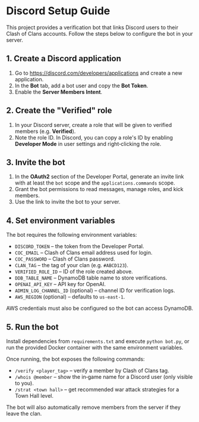 # Discord Setup Guide

This project provides a verification bot that links Discord users to their Clash of Clans accounts.
Follow the steps below to configure the bot in your server.

## 1. Create a Discord application
1. Go to <https://discord.com/developers/applications> and create a new application.
2. In the **Bot** tab, add a bot user and copy the **Bot Token**.
3. Enable the **Server Members Intent**.

## 2. Create the "Verified" role
1. In your Discord server, create a role that will be given to verified members (e.g. **Verified**).
2. Note the role ID. In Discord, you can copy a role's ID by enabling **Developer Mode** in user settings and right‑clicking the role.

## 3. Invite the bot
1. In the **OAuth2** section of the Developer Portal, generate an invite link with at least the `bot` scope and the `applications.commands` scope.
2. Grant the bot permissions to read messages, manage roles, and kick members.
3. Use the link to invite the bot to your server.

## 4. Set environment variables
The bot requires the following environment variables:

- `DISCORD_TOKEN` – the token from the Developer Portal.
- `COC_EMAIL` – Clash of Clans email address used for login.
- `COC_PASSWORD` – Clash of Clans password.
- `CLAN_TAG` – the tag of your clan (e.g. `#ABCD123`).
- `VERIFIED_ROLE_ID` – ID of the role created above.
- `DDB_TABLE_NAME` – DynamoDB table name to store verifications.
- `OPENAI_API_KEY` – API key for OpenAI.
- `ADMIN_LOG_CHANNEL_ID` (optional) – channel ID for verification logs.
- `AWS_REGION` (optional) – defaults to `us-east-1`.

AWS credentials must also be configured so the bot can access DynamoDB.

## 5. Run the bot
Install dependencies from `requirements.txt` and execute `python bot.py`, or run the provided Docker container with the same environment variables.

Once running, the bot exposes the following commands:

- `/verify <player_tag>` – verify a member by Clash of Clans tag.
- `/whois @member` – show the in‑game name for a Discord user (only visible to you).
- `/strat <town hall>` – get recommended war attack strategies for a Town Hall level.

The bot will also automatically remove members from the server if they leave the clan.
